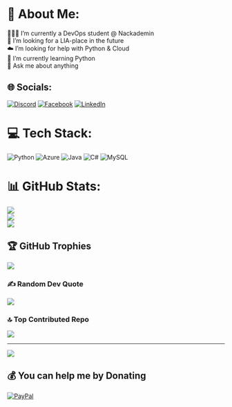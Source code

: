 # 💫 About Me:
👨🏻‍🎓 I’m currently a DevOps student @ Nackademin<br>👯 I’m looking for a LIA-place in the future<br>☁️ I’m looking for help with Python & Cloud<br>🐍 I’m currently learning Python<br>💬 Ask me about anything


## 🌐 Socials:
[![Discord](https://img.shields.io/badge/Discord-%237289DA.svg?logo=discord&logoColor=white)](https://discord.gg/antonlovgren) [![Facebook](https://img.shields.io/badge/Facebook-%231877F2.svg?logo=Facebook&logoColor=white)](https://facebook.com/anton.lovgren2) [![LinkedIn](https://img.shields.io/badge/LinkedIn-%230077B5.svg?logo=linkedin&logoColor=white)](https://linkedin.com/in/anton-lovgren) 

# 💻 Tech Stack:
![Python](https://img.shields.io/badge/python-3670A0?style=for-the-badge&logo=python&logoColor=ffdd54) ![Azure](https://img.shields.io/badge/azure-%230072C6.svg?style=for-the-badge&logo=microsoftazure&logoColor=white) ![Java](https://img.shields.io/badge/java-%23ED8B00.svg?style=for-the-badge&logo=openjdk&logoColor=white) ![C#](https://img.shields.io/badge/c%23-%23239120.svg?style=for-the-badge&logo=c-sharp&logoColor=white) ![MySQL](https://img.shields.io/badge/mysql-%2300000f.svg?style=for-the-badge&logo=mysql&logoColor=white)
# 📊 GitHub Stats:
![](https://github-readme-stats.vercel.app/api?username=antonlovg&theme=nord&hide_border=false&include_all_commits=true&count_private=false)<br/>
![](https://github-readme-streak-stats.herokuapp.com/?user=antonlovg&theme=nord&hide_border=false)<br/>
![](https://github-readme-stats.vercel.app/api/top-langs/?username=antonlovg&theme=nord&hide_border=false&include_all_commits=true&count_private=false&layout=compact)

## 🏆 GitHub Trophies
![](https://github-profile-trophy.vercel.app/?username=antonlovg&theme=nord&no-frame=false&no-bg=true&margin-w=4)

### ✍️ Random Dev Quote
![](https://quotes-github-readme.vercel.app/api?type=horizontal&theme=dark)

### 🔝 Top Contributed Repo
![](https://github-contributor-stats.vercel.app/api?username=antonlovg&limit=5&theme=nord&combine_all_yearly_contributions=true)

---
[![](https://visitcount.itsvg.in/api?id=antonlovg&icon=1&color=0)](https://visitcount.itsvg.in)

  ## 💰 You can help me by Donating
  [![PayPal](https://img.shields.io/badge/PayPal-00457C?style=for-the-badge&logo=paypal&logoColor=white)](https://paypal.me/antonlovgren) 

  
<!-- Proudly created with GPRM ( https://gprm.itsvg.in ) -->

